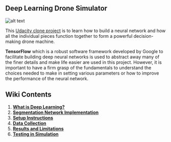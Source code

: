 ## Deep Learning Drone Simulator ##
[image_0]: ./misc/FollowMeGif.gif
![alt text][image_0] 

This [Udacity clone project](https://github.com/udacity/RoboND-DeepLearning.git)  is to  learn  how to build a neural network
 and how all the individual pieces function together to form a powerful decision-making drone machine.

**TensorFlow**  which is a robust software framework developed by Google to facilitate building deep neural networks is 
used to abstract away many of the finer details and make life easier are used in this project. However, it is important 
to have a firm grasp of the fundamentals to understand the choices needed to make in setting various parameters or 
how to improve the performance of the neural network.

## Wiki Contents
1. [**What is Deep Learning?**](https://github.com/fouliex/DeepLearningDroneSimulator/wiki/1.-What-is-Deep-Learning%3F)
2. [**Segmentation Network Implementation**](https://github.com/fouliex/DeepLearningDroneSimulator/wiki/2.-The-Segmentation-Network)
3. [**Setup Instructions**](https://github.com/fouliex/DeepLearningDroneSimulator/wiki/3.-Setup-Instructions)
4. [**Data Collection**](https://github.com/fouliex/DeepLearningDroneSimulator/wiki/4-.-Data-Collection)
5. [**Results and Limitations**](https://github.com/fouliex/DeepLearningDroneSimulator/wiki/5.-Results-and-Limitations) 
6. [**Testing in Simulation**](https://github.com/fouliex/DeepLearningDroneSimulator/wiki/6.-Testing-in-Simulation)

   
